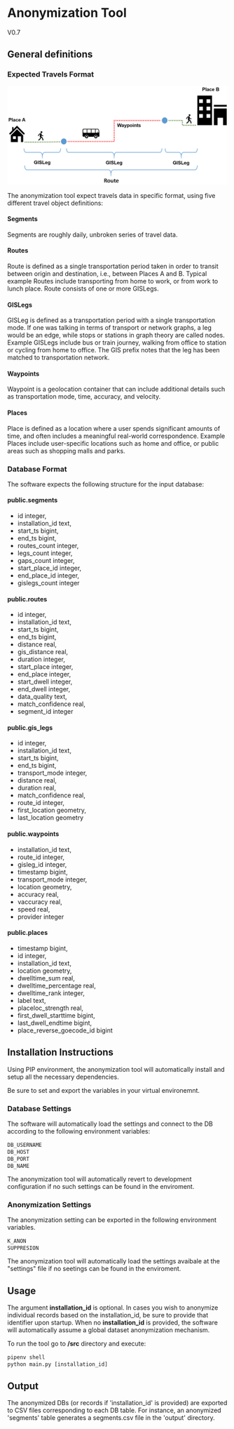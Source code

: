 # Anonymization Tool

V0.7


## General definitions

### Expected Travels Format

![Travel Data Format](https://github.com/travelai-public/anonymization-tool/blob/main/docs/travelai-overview.png)

The anonymization tool expect travels data in specific format, using five different travel object definitions:

#### Segments
Segments are roughly daily, unbroken series of travel data.

#### Routes
Route is defined as a single transportation period taken in order to transit between origin and destination, i.e., between Places A and B. Typical example Routes include transporting from home to work, or from work to lunch place. Route consists of one or more GISLegs.

#### GISLegs
GISLeg is defined as a transportation period with a single transportation mode. If one was talking in terms of transport or network graphs, a leg would be an edge, while stops or stations in graph theory are called nodes. Example GISLegs include bus or train journey, walking from office to station or cycling from home to office. The GIS prefix notes that the leg has been matched to transportation network.

#### Waypoints
Waypoint is a geolocation container that can include additional details such as transportation mode, time, accuracy, and velocity.

#### Places
Place is defined as a location where a user spends significant amounts of time, and often includes a meaningful real-world correspondence. Example Places include user-specific locations such as home and office, or public areas such as shopping malls and parks. 

### Database Format

The software expects the following structure for the input database:

#### public.segments
- id integer,  
- installation_id text,  
- start_ts bigint,  
- end_ts bigint,  
- routes_count integer,  
- legs_count integer,  
- gaps_count integer,  
- start_place_id integer,  
- end_place_id integer,  
- gislegs_count integer  

#### public.routes
- id integer,  
- installation_id text,  
- start_ts bigint,  
- end_ts bigint,  
- distance real,
- gis_distance real,
- duration integer,
- start_place integer,
- end_place integer,
- start_dwell integer,
- end_dwell integer,
- data_quality text,
- match_confidence real,
- segment_id integer


#### public.gis_legs
- id integer,  
- installation_id text,  
- start_ts bigint,  
- end_ts bigint,  
- transport_mode integer,
- distance real,
- duration real,
- match_confidence real,
- route_id integer,
- first_location geometry,
- last_location geometry


#### public.waypoints
- installation_id text,
- route_id integer,
- gisleg_id integer,
- timestamp bigint,
- transport_mode integer,
- location geometry,
- accuracy real,
- vaccuracy real,
- speed real,
- provider integer


#### public.places
- timestamp bigint,
- id integer,
- installation_id text,
- location geometry,
- dwelltime_sum real,
- dwelltime_percentage real,
- dwelltime_rank integer,
- label text,
- placeloc_strength real,
- first_dwell_starttime bigint,
- last_dwell_endtime bigint,
- place_reverse_goecode_id bigint

## Installation Instructions

Using PIP environment, the anonymization tool will automatically install and setup all the necessary dependencies. 

Be sure to set and export the variables in your virtual environemnt. 

### Database Settings

The software will automatically load the settings and connect to the DB according to the following environment variables:

	DB_USERNAME
	DB_HOST
	DB_PORT
	DB_NAME

The anonymization tool will automatically revert to development configuration if no such settings can be found in the enviroment. 

### Anonymization Settings

The anonymization setting can be exported in the following environment variables.

	K_ANON
	SUPPRESION

The anonymization tool will automatically load the settings avaibale at the "settings" file if no seetings can be found in the enviroment.


## Usage

The argument **installation_id** is optional. 
In cases you wish to anonymize individual records based on the installation_id, be sure to provide that identifier upon startup. 
When no **installation_id** is provided, the software will automatically assume a global dataset anonymization mechanism.

To run the tool go to **/src** directory and execute:

    pipenv shell
    python main.py [installation_id]


## Output

The anonymized DBs (or records if 'installation_id' is provided) are exported to CSV files corresponding to each DB table. For instance, an anonymized 'segments' table generates a segments.csv file in the 'output' directory.

